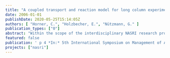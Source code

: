 ```yaml
---
title: "A coupled transport and reaction model for long column experiments simulating bank filtration"
date: 2006-01-01
publishDate: 2020-05-25T15:14:05Z
authors: [ "Horner, C.", "Holzbecher, E.", "Nützmann, G." ]
publication_types: ["0"]
abstract: "Within the scope of the interdisciplinary NASRI research project (Natural and Artificial Systems for Recharge and Infiltration) dealing with river bank filtration processes at Berlin water works, a semi-technical column experiment is ongoing since January 2003 to simulate river bank filtration. Here a 30 m long ensemble of 6 soil columns is operated by surface water sampled from Lake Tegel (Berlin, Germany). In April 2004, oxic conditions in the column ensemble were forced to change in anoxic by gassing the flushing solution supply with nitrogen gas. The objective of reactive transport modelling was to (i) identify the main biogeochemical processes and the governing redox conditions within the soil column system during flushing as a conceptual model for river bank filtration and to (ii) verify the observed hydrochemistry of the pore water."
featured: false
publication: ' p 4 *In:* 5th International Symposium on Management of Aquifer Recharge / IHP-VI, Series on Groundwater. Berlin. 11. - 16.6.2005'
projects: ["nasri"]
---
```


